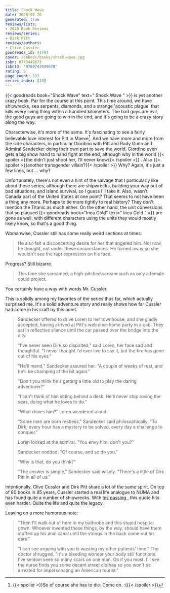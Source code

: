 ```yaml
---
title: Shock Wave
date: 2020-02-26
generated: true
reviews/lists:
- 2020 Book Reviews
reviews/series:
- Dirk Pitt
reviews/authors:
- Clive Cussler
goodreads_id: 41704
cover: /embeds/books/shock-wave.jpg
isbn: 0743449673
isbn13: '9780743449670'
rating: 5
page_count: 537
series_index: [13]
---
```

{{< goodreads book="Shock Wave" text=" Shock Wave " >}} is yet another crazy book. Par for the course at this point. This time around, we have shipwrecks, sea serpents, diamonds, and a strange 'acoustic plague' that kills every living thing within a hundred kilometers. The bad guys are evil, the good guys are going to win in the end, and it's going to be a crazy story along the way.  

Characterwise, it's more of the same. It's fascinating to see a fairly believable love interest for Pitt in Maeve[^fin]. And we have more and more from the side characters, in particular Giordino with Pitt and Rudy Gunn and Admiral Sandecker doing their own part to save the world. Giordino even gets a big show hand to hand fight at the end, although why in the world  {{< spoiler >}}he didn't just shoot her, I'll never know{{< /spoiler >}}  . Also  {{< spoiler >}}another transgender villain?{{< /spoiler >}}  Why? Again, it's just a few lines, but ... why?  

<!--more-->

Unfortunately, there's not even a hint of the salvage that I particularly like about these series, although there are shipwrecks, building your way out of bad situations, and island survival, so I guess I'll take it. Also, wasn't Canada part of the United States at one point? That seems to not have been a thing any more. Perhaps to tie more tightly to real history? They don't mention the Titanic as much either. On the other hand, the unit conversions that so plagued {{< goodreads book="Inca Gold" text=" Inca Gold " >}} are gone as well, with different characters using the units they would mostly likely know, so that's a good thing.  

Womanwise, Cussler still has some really weird sections at times:  

> He also felt a disconcerting desire for her that angered him. Not now, he thought, not under these circumstances. He turned away so she wouldn't see the rapt expression on his face.

Progress? Still bizarre.  

> This time she screamed, a high-pitched scream such as only a female could project.

You certainly have a way with words Mr. Cussler.  

This is solidly among my favorites of the series thus far, which actually surprised me. It's a solid adventure story and really shows how far Cussler had come in his craft by this point.  

>  Sandecker offered to drive Loren to her townhouse, and she gladly accepted, having arrived at Pitt's welcome-home party in a cab. They sat in reflective silence until the car passed over the bridge into the city.  
>
>  "I've never seen Dirk so dispirited," said Loren, her face sad and thoughtful. "I never thought I'd ever live to say it, but the fire has gone out of his eyes."  
>
>  "He'll mend," Sandecker assured her. "A couple of weeks of rest, and he'll be champing at the bit again."  
>
>  "Don't you think he's getting a little old to play the daring adventurer?"  
>
>  "I can't think of him sitting behind a desk. He'll never stop roving the seas, doing what he loves to do."  
>
>  "What drives him?" Loren wondered aloud.  
>
>  "Some men are born restless," Sandecker said philosophically. "To Dirk, every hour has a mystery to be solved, every day a challenge to conquer."  
>
>  Loren looked at the admiral. "You envy him, don't you?"  
>
>  Sandecker nodded. "Of course, and so do you."  
>
>  "Why is that, do you think?"  
>
>  "The answer is simple," Sandecker said wisely. "There's a little of Dirk Pitt in all of us."  

Intentionally, Clive Cussler and Dirk Pitt share a lot of the same spirit. On top of 80 books in 85 years, Cussler started a real life analogue to NUMA and has found quite a number of shipwrecks. With [ his passing ](https://www.nytimes.com/2020/02/26/books/clive-cussler-dead.html) , this quote hits even harder. Quite the life and quite the legacy.  

Leaving on a more humorous note:  

>  "Then I'll walk out of here in my bathrobe and this stupid hospital gown. Whoever invented these things, by the way, should have them stuffed up his anal canal until the strings in the back come out his ears."  
>
>  "I can see arguing with you is wasting my other patients' time." The doctor shrugged. "It's a bleeding wonder your body still functions. I've seldom seen so many scars on one man. Go if you must. I'll see the nurse finds you some decent street clothes so you won't be arrested for impersonating an American tourist."  

[^fin]:  {{< spoiler >}}So of course she has to die. Come on. :({{< /spoiler >}}